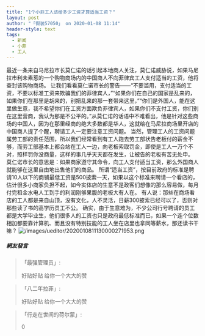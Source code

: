 ```yaml
---
title: "1个小菲工人该给多少工资才算适当工资？"
layout: post
author: "「假装57050」 on 2020-01-08 11:14"
header-style: text
tags:
  - 新闻
  - 小菲
  - 工人
---
```


最近一条来自马尼拉市长莫仁诺的话引起本地商人关注，莫仁诺威胁说，如果马尼拉市利未素惹的一个购物商场内的中国商人不向菲律宾工人支付适当的工资，他将查封该购物商场。
让我们看看莫仁诺市长的警告——“不要滥用，支付适当的工资，不要以标准工资来欺骗我们的菲律宾人，”“如果你们在自己的国家是乱来的，如果你们在那里是胡来的，别把乱来的那一套带来这里，”“你们是外国人，能在这里做生意，我不希望你们在工资方面欺负菲律宾人，如果你们不支付工资，你们别在这里营商，我认为那是不公平的。”从莫仁诺的话语中不难看出，他是针对这些商场的中国人，因为在那里经商的绝大多数都是华人，这就给在马尼拉商场里开店的中国商人提了个醒，聘请工人一定要注意工资问题。
当然，管理工人的工资问题属劳工部的责任范围，所以我们经常看到有工人跑去劳工部状告老板付的薪金不够，而劳工部基本上都会站在工人一边，向老板索取罚金，即使是工人一万个不对，照样罚你没商量，这样的事几乎天天都在发生，让被告的老板有苦无处申。
莫仁诺市长的意思是：如果商家遵守其命令，向工人支付适当工资，那么外国商人就能够在这里自由地出售他们的商品。
所谓“适当工资”，按目前政府的标准是聘请10人以下的商铺最低工资是500披索一天，如果以这个标准来聘请一个看店的，估计很多小商家负担不起，如今实体店的生意不是政客们想像的那么容易做，每月付完租金水电人工到手的利润刚够果腹的老板大有人在。
有人说：那些在商场看店的工人都是来自山顶，没有文化，人不灵活，日薪300披索已经可以了，否则对那些读了书的高学历员工不公。
确实，由于生意难为，不少公司行号聘请的员工都是大学毕业生，他们很多人的工资也只是政府最低标准而已，如果一个连个位数相加都要靠计算机、而且没有特别技能的工人坐在店里也拿同等薪水，那还读书干嘛？
<img src="http://images.feileyuan.com/images/ueditor/2020010811130000271953.png" title="/images/ueditor/2020010811130000271953.png" alt="/images/ueditor/2020010811130000271953.png">

##### 網友發言 
> 「最强管理员」:
> <p><span style="color: rgb(102, 102, 102); font-family: 微软雅黑; font-size: 14px; background-color: rgb(255, 255, 255);">好贴好贴 给你一个大大的赞</span></p>

> 「八二年拉菲」:
> <p><span style="color: rgb(102, 102, 102); font-family: 微软雅黑; font-size: 14px; background-color: rgb(255, 255, 255);">好贴好贴 给你一个大大的赞</span></p>

> 「行走在世间的荷尔蒙」:
> <p>0</p>


